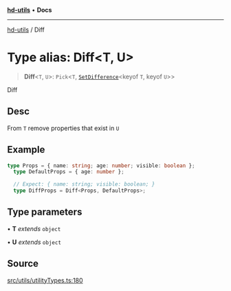 [**hd-utils**](../README.md) • **Docs**

***

[hd-utils](../globals.md) / Diff

# Type alias: Diff\<T, U\>

> **Diff**\<`T`, `U`\>: `Pick`\<`T`, [`SetDifference`](SetDifference.md)\<keyof `T`, keyof `U`\>\>

Diff

## Desc

From `T` remove properties that exist in `U`

## Example

```ts
type Props = { name: string; age: number; visible: boolean };
  type DefaultProps = { age: number };

  // Expect: { name: string; visible: boolean; }
  type DiffProps = Diff<Props, DefaultProps>;
```

## Type parameters

• **T** *extends* `object`

• **U** *extends* `object`

## Source

[src/utils/utilityTypes.ts:180](https://github.com/AhmadHddad/h-utils/blob/8e9e542f98b1a43a336ce585dc8666b21b0e894d/src/utils/utilityTypes.ts#L180)
